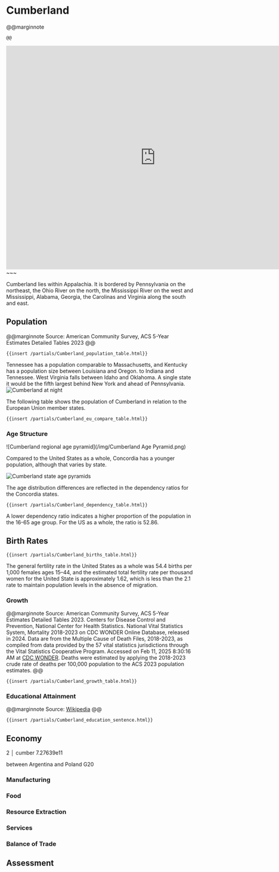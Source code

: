 # Cumberland

@@marginnote
~~~<img src="/img/cumber.png" style="width: 100%; display: block;">~~~
@@

~~~
<iframe 
	src="https://njal.s3.us-west-2.amazonaws.com/Nashville.html" 
	title="Nashville area map" 
	width="800" 
	height="600" 
	frameborder="0" 
	scrolling="yes">
</iframe>
~~~

Cumberland lies within Appalachia. It is bordered by Pennsylvania on the northeast, the Ohio River on the north, the Mississippi River on the west and Mississippi, Alabama, Georgia, the Carolinas and Virginia along the south and east.

## Population

@@marginnote
Source: American Community Survey, ACS 5-Year Estimates Detailed Tables 2023
@@

~~~
{{insert /partials/Cumberland_population_table.html}}	
~~~

Tennessee has a population comparable to Massachusetts, and Kentucky has a population size between Louisiana and Oregon. to Indiana and Tennessee. West Virginia falls between Idaho and Oklahoma. A single state it would be the fifth largest behind New York and ahead of Pennsylvania.
![Cumberland at night](/img/cumber_at_night.png)

The following table shows the population of Cumberland in relation to the European Union member states.

~~~
{{insert /partials/Cumberland_eu_compare_table.html}}	 
~~~

### Age Structure

![Cumberland regional age pyramid](/img/Cumberland Age Pyramid.png)

Compared to the United States as a whole, Concordia has a younger population, although that varies by state.

![Cumberland state age pyramids](/img/Cumberland_states_age_pyramids.png)

The age distribution differences are reflected in the dependency ratios for the  Concordia states.

~~~
{{insert /partials/Cumberland_dependency_table.html}}	
~~~

A lower dependency ratio indicates a higher proportion of the population in the 16-65 age group. For the US as a whole, the ratio is 52.86.

## Birth Rates

~~~
{{insert /partials/Cumberland_births_table.html}}	 
~~~

The general fertility rate in the United States as a whole was 54.4 births per 1,000 females ages 15–44, and the estimated total fertility rate per thousand women for the United State is approximately 1.62, which is less than the 2.1 rate to maintain population levels in the absence of migration.


### Growth

@@marginnote
Source: American Community Survey, ACS 5-Year Estimates Detailed Tables 2023. Centers for Disease Control and Prevention, National Center for Health Statistics. National Vital Statistics System, Mortality 2018-2023 on CDC WONDER Online Database, released in 2024. Data are from the Multiple Cause of Death Files, 2018-2023, as compiled from data provided by the 57 vital statistics jurisdictions through the Vital Statistics Cooperative Program. Accessed on Feb 11, 2025 8:30:16 AM at [CDC WONDER](http://wonder.cdc.gov/ucd-icd10-expanded.html). Deaths were estimated by applying the 2018-2023 crude rate of deaths per 100,000 population to the ACS 2023 population estimates.
@@
~~~
{{insert /partials/Cumberland_growth_table.html}}	 
~~~
### Educational Attainment

@@marginnote
Source: [Wikipedia](https://www.wikiwand.com/en/articles/List_of_U.S._states_and_territories_by_educational_attainment)
@@

~~~
{{insert /partials/Cumberland_education_sentence.html}}	 
~~~

## Economy

2 │ cumber      7.27639e11

between Argentina and Poland
G20
### Manufacturing
### Food
### Resource Extraction
### Services
### Balance of Trade

## Assessment
